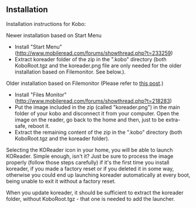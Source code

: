 ## Installation
Installation instructions for Kobo:

Newer installation based on Start Menu
- Install "Start Menu" (http://www.mobileread.com/forums/showthread.php?t=233259)
- Extract koreader folder of the zip in the ".kobo" directory (both KoboRoot.tgz and the koreader.png file are only needed for the older installation based on Filemonitor. See below.). 

Older installation based on Filemonitor (Please refer to [this post](http://www.mobileread.com/forums/showthread.php?t=216960).)
- Install "Files Monitor" (http://www.mobileread.com/forums/showthread.php?t=218283)
- Put the image included in the zip (called "koreader.png") in the main folder of your kobo and disconnect it from your computer. Open the image on the reader, go back to the home and then, just to be extra-safe, reboot it.
- Extract the remaining content of the zip in the ".kobo" directory (both KoboRoot.tgz and the koreader folder). 

Selecting the KOReader icon in your home, you will be able to launch KOReader. Simple enough, isn't it? Just be sure to process the image properly (follow those steps carefully) if it's the first time you install koreader, if you made a factory reset or if you deleted it in some way, otherwise you could end up launching koreader automatically at every boot, being unable to exit it without a factory reset.

When you update koreader, it should be sufficient to extract the koreader folder, without KoboRoot.tgz - that one is needed to add the launcher.

